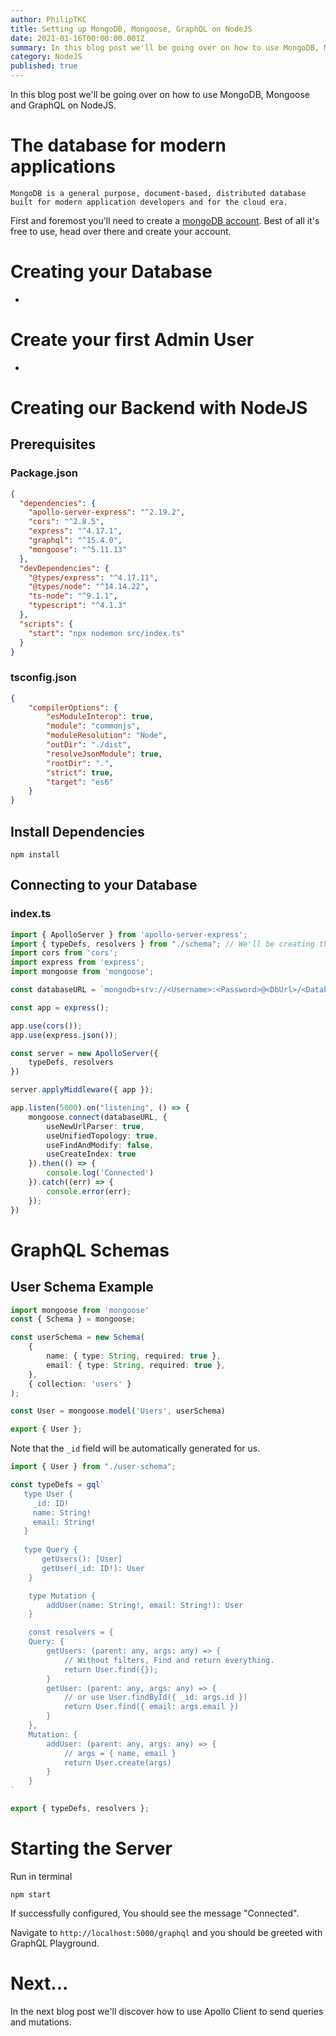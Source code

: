 ```yaml
---
author: PhilipTKC
title: Setting up MongoDB, Mongoose, GraphQL on NodeJS
date: 2021-01-16T00:00:00.001Z
summary: In this blog post we'll be going over on how to use MongoDB, Mongoose and GraphQL on NodeJS.
category: NodeJS
published: true
---
```


In this blog post we'll be going over on how to use MongoDB, Mongoose and GraphQL on NodeJS.

# The database for modern applications

    MongoDB is a general purpose, document-based, distributed database built for modern application developers and for the cloud era.

First and foremost you'll need to create a [mongoDB account](https://www.mongodb.com/). Best of all it's free to use, head over there and create your account.

# Creating your Database

-

# Create your first Admin User

-

# Creating our Backend with NodeJS

## Prerequisites 

### Package.json

```json
{
  "dependencies": {
    "apollo-server-express": "^2.19.2",
    "cors": "^2.8.5",
    "express": "^4.17.1",
    "graphql": "^15.4.0",
    "mongoose": "^5.11.13"
  },
  "devDependencies": {
    "@types/express": "^4.17.11",
    "@types/node": "^14.14.22",
    "ts-node": "^9.1.1",
    "typescript": "^4.1.3"
  },
  "scripts": {
    "start": "npx nodemon src/index.ts"
  }
}
```

### tsconfig.json

```json
{
    "compilerOptions": {
        "esModuleInterop": true,
        "module": "commonjs",
        "moduleResolution": "Node",
        "outDir": "./dist",
        "resolveJsonModule": true,
        "rootDir": ".",
        "strict": true,
        "target": "es6"
    }
}
```

## Install Dependencies

```
npm install
```

## Connecting to your Database

### index.ts

```ts
import { ApolloServer } from 'apollo-server-express';
import { typeDefs, resolvers } from "./schema"; // We'll be creating this in the next section
import cors from 'cors';
import express from 'express';
import mongoose from 'mongoose';

const databaseURL = `mongodb+srv://<Username>:<Password>@<DbUrl>/<Database>?retryWrites=true&w=majority`;

const app = express();

app.use(cors());
app.use(express.json());

const server = new ApolloServer({
    typeDefs, resolvers
})

server.applyMiddleware({ app });

app.listen(5000).on("listening", () => {
    mongoose.connect(databaseURL, {
        useNewUrlParser: true,
        useUnifiedTopology: true,
        useFindAndModify: false,
        useCreateIndex: true
    }).then(() => {
        console.log('Connected')
    }).catch((err) => {
        console.error(err);
    });
})

```

# GraphQL Schemas

## User Schema Example

```ts
import mongoose from 'mongoose'
const { Schema } = mongoose;

const userSchema = new Schema(
    {
        name: { type: String, required: true },
        email: { type: String, required: true },
    },
    { collection: 'users' }
);

const User = mongoose.model('Users', userSchema)

export { User };
```

Note that the `_id` field will be automatically generated for us.

```ts
import { User } from "./user-schema";

const typeDefs = gql`
   type User {
     _id: ID!
     name: String!
     email: String!
   }
   
   type Query {
       getUsers(): [User]
       getUser(_id: ID!): User
    }

    type Mutation {
        addUser(name: String!, email: String!): User
    }

    const resolvers = {
    Query: {
        getUsers: (parent: any, args: any) => {
            // Without filters, Find and return everything.
            return User.find({});
        }
        getUser: (parent: any, args: any) => {
            // or use User.findById({ _id: args.id })
            return User.find({ email: args.email })
        }
    },
    Mutation: {
        addUser: (parent: any, args: any) => {
            // args = { name, email }
            return User.create(args)
        }
    }
`

export { typeDefs, resolvers };
```

# Starting the Server

Run in terminal

```
npm start
```

If successfully configured, You should see the message "Connected".

Navigate to `http://localhost:5000/graphql` and you should be greeted with GraphQL Playground.

# Next...

In the next blog post we'll discover how to use Apollo Client to send queries and mutations.
